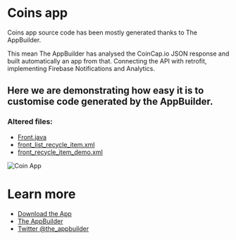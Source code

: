 # Coins app
Coins app source code has been mostly generated thanks to The AppBuilder.

This mean The AppBuilder has analysed the CoinCap.io JSON response and built automatically an app from that. Connecting the API with retrofit, implementing Firebase Notifications and Analytics.

## Here we are demonstrating how easy it is to customise code generated by the AppBuilder.

### Altered files:
 - [Front.java](https://github.com/TheAppBuilder/coinsapp/commit/4353f22f03bc296ec95eb20eccd736f2d59d9ff4#diff-a4abdb6d902c13baedf9992b497060cd)
 - [front_list_recycle_item.xml](https://github.com/TheAppBuilder/coinsapp/commit/4353f22f03bc296ec95eb20eccd736f2d59d9ff4#diff-50c150ca53fb9221b57af864c44e1e19)
 - [front_recycle_item_demo.xml](https://github.com/TheAppBuilder/coinsapp/commit/4353f22f03bc296ec95eb20eccd736f2d59d9ff4#diff-db11d60d339ca2717f6d82328f0d8951)

![Coin App](https://lh3.googleusercontent.com/u0UbAE6W4wZq2qYr2QFMT2z_ANmrH_HG1_kCZf77q9FBG5HyWFlt2Qx9L13fS6Xc51M=h900)

# Learn more
 - [Download the App](https://play.google.com/store/apps/details?id=the.appbuilder.coins)
 - [The AppBuilder](https://appbuilder.sonique.fr)
 - [Twitter @the_appbuilder](http://twitter.com/the_appbuilder)
